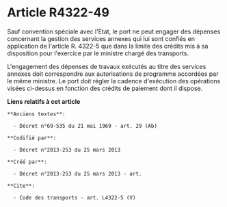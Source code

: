 # Article R4322-49

Sauf convention spéciale avec l'Etat, le port ne peut engager des dépenses concernant la gestion des services annexes qui lui
sont confiés en application de l'article R. 4322-5 que dans la limite des crédits mis à sa disposition pour l'exercice par le
ministre chargé des transports. 

L'engagement des dépenses de travaux exécutés au titre des services annexes doit correspondre aux autorisations de programme
accordées par le même ministre. Le port doit régler la cadence d'exécution des opérations visées ci-dessus en fonction des
crédits de paiement dont il dispose.

**Liens relatifs à cet article**

	**Anciens textes**:

	  - Décret n°69-535 du 21 mai 1969 - art. 29 (Ab)

	**Codifié par**:

	  - Décret n°2013-253 du 25 mars 2013

	**Créé par**:

	  - Décret n°2013-253 du 25 mars 2013 - art.

	**Cite**:

	  - Code des transports - art. L4322-5 (V)
